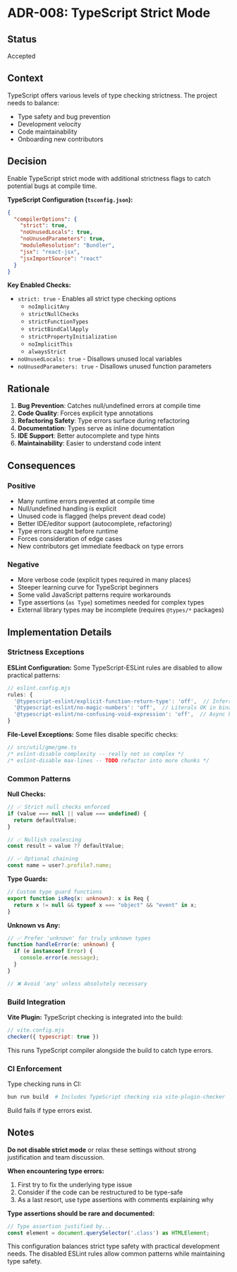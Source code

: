 # ADR-008: TypeScript Strict Mode

## Status

Accepted

## Context

TypeScript offers various levels of type checking strictness. The project needs to balance:
- Type safety and bug prevention
- Development velocity
- Code maintainability
- Onboarding new contributors

## Decision

Enable TypeScript strict mode with additional strictness flags to catch potential bugs at compile time.

**TypeScript Configuration (`tsconfig.json`):**
```json
{
  "compilerOptions": {
    "strict": true,
    "noUnusedLocals": true,
    "noUnusedParameters": true,
    "moduleResolution": "Bundler",
    "jsx": "react-jsx",
    "jsxImportSource": "react"
  }
}
```

**Key Enabled Checks:**
- `strict: true` - Enables all strict type checking options
  - `noImplicitAny`
  - `strictNullChecks`
  - `strictFunctionTypes`
  - `strictBindCallApply`
  - `strictPropertyInitialization`
  - `noImplicitThis`
  - `alwaysStrict`
- `noUnusedLocals: true` - Disallows unused local variables
- `noUnusedParameters: true` - Disallows unused function parameters

## Rationale

1. **Bug Prevention**: Catches null/undefined errors at compile time
2. **Code Quality**: Forces explicit type annotations
3. **Refactoring Safety**: Type errors surface during refactoring
4. **Documentation**: Types serve as inline documentation
5. **IDE Support**: Better autocomplete and type hints
6. **Maintainability**: Easier to understand code intent

## Consequences

### Positive
- Many runtime errors prevented at compile time
- Null/undefined handling is explicit
- Unused code is flagged (helps prevent dead code)
- Better IDE/editor support (autocomplete, refactoring)
- Type errors caught before runtime
- Forces consideration of edge cases
- New contributors get immediate feedback on type errors

### Negative
- More verbose code (explicit types required in many places)
- Steeper learning curve for TypeScript beginners
- Some valid JavaScript patterns require workarounds
- Type assertions (`as Type`) sometimes needed for complex types
- External library types may be incomplete (requires `@types/*` packages)

## Implementation Details

### Strictness Exceptions

**ESLint Configuration:**
Some TypeScript-ESLint rules are disabled to allow practical patterns:
```javascript
// eslint.config.mjs
rules: {
  '@typescript-eslint/explicit-function-return-type': 'off',  // Inferred return types OK
  '@typescript-eslint/no-magic-numbers': 'off',  // Literals OK in binary format code
  '@typescript-eslint/no-confusing-void-expression': 'off',  // Async handlers
}
```

**File-Level Exceptions:**
Some files disable specific checks:
```typescript
// src/util/gme/gme.ts
/* eslint-disable complexity -- really not so complex */
/* eslint-disable max-lines -- TODO refactor into more chunks */
```

### Common Patterns

**Null Checks:**
```typescript
// ✅ Strict null checks enforced
if (value === null || value === undefined) {
  return defaultValue;
}

// ✅ Nullish coalescing
const result = value ?? defaultValue;

// ✅ Optional chaining
const name = user?.profile?.name;
```

**Type Guards:**
```typescript
// Custom type guard functions
export function isReq(x: unknown): x is Req {
  return x != null && typeof x === "object" && "event" in x;
}
```

**Unknown vs Any:**
```typescript
// ✅ Prefer 'unknown' for truly unknown types
function handleError(e: unknown) {
  if (e instanceof Error) {
    console.error(e.message);
  }
}

// ❌ Avoid 'any' unless absolutely necessary
```

### Build Integration

**Vite Plugin:**
TypeScript checking is integrated into the build:
```javascript
// vite.config.mjs
checker({ typescript: true })
```

This runs TypeScript compiler alongside the build to catch type errors.

### CI Enforcement

Type checking runs in CI:
```bash
bun run build  # Includes TypeScript checking via vite-plugin-checker
```

Build fails if type errors exist.

## Notes

**Do not disable strict mode** or relax these settings without strong justification and team discussion.

**When encountering type errors:**
1. First try to fix the underlying type issue
2. Consider if the code can be restructured to be type-safe
3. As a last resort, use type assertions with comments explaining why

**Type assertions should be rare and documented:**
```typescript
// Type assertion justified by...
const element = document.querySelector('.class') as HTMLElement;
```

This configuration balances strict type safety with practical development needs. The disabled ESLint rules allow common patterns while maintaining type safety.
